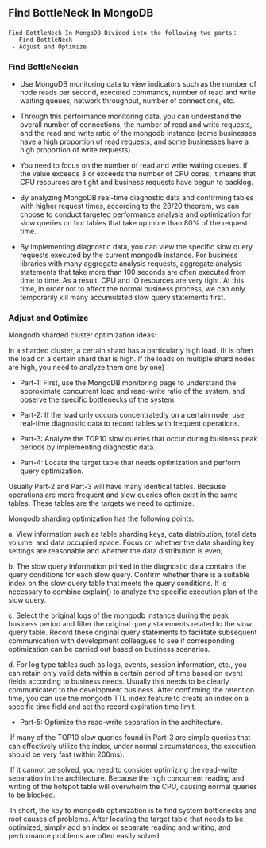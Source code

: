 ## Find BottleNeck In MongoDB

```
Find BottleNeck In MongoDB Divided into the following two parts：
 - Find BottleNeck
 - Adjust and Optimize
```

### Find BottleNeckin

* Use MongoDB monitoring data to view indicators such as the number of node reads per second, executed commands, number of read and write waiting queues, network throughput, number of connections, etc.

* Through this performance monitoring data, you can understand the overall number of connections, the number of read and write requests, and the read and write ratio of the mongodb instance (some businesses have a high proportion of read requests, and some businesses have a high proportion of write requests).

* You need to focus on the number of read and write waiting queues. If the value exceeds 3 or exceeds the number of CPU cores, it means that CPU resources are tight and business requests have begun to backlog.

* By analyzing MongoDB real-time diagnostic data and confirming tables with higher request times, according to the 28/20 theorem, we can choose to conduct targeted performance analysis and optimization for slow queries on hot tables that take up more than 80% of the request time.

* By implementing diagnostic data, you can view the specific slow query requests executed by the current mongodb instance. For business libraries with many aggregate analysis requests, aggregate analysis statements that take more than 100 seconds are often executed from time to time. As a result, CPU and IO resources are very tight. At this time, in order not to affect the normal business process, we can only temporarily kill many accumulated slow query statements first.

### Adjust and Optimize



Mongodb sharded cluster optimization ideas:

In a sharded cluster, a certain shard has a particularly high load. (It is often the load on a certain shard that is high. If the loads on multiple shard nodes are high, you need to analyze them one by one)

* Part-1: First, use the MongoDB monitoring page to understand the approximate concurrent load and read-write ratio of the system, and observe the specific bottlenecks of the system.

* Part-2: If the load only occurs concentratedly on a certain node, use real-time diagnostic data to record tables with frequent operations.

* Part-3: Analyze the TOP10 slow queries that occur during business peak periods by implementing diagnostic data.

* Part-4: Locate the target table that needs optimization and perform query optimization.

 Usually Part-2 and Part-3 will have many identical tables. Because operations are more frequent and slow queries often exist in the same tables. These tables are the targets we need to optimize.

Mongodb sharding optimization has the following points:

 a. View information such as table sharding keys, data distribution, total data volume, and data occupied space. Focus on whether the data sharding key settings are reasonable and whether the data distribution is even;

 b. The slow query information printed in the diagnostic data contains the query conditions for each slow query. Confirm whether there is a suitable index on the slow query table that meets the query conditions. It is necessary to combine explain() to analyze the specific execution plan of the slow query.

 c. Select the original logs of the mongodb instance during the peak business period and filter the original query statements related to the slow query table. Record these original query statements to facilitate subsequent communication with development colleagues to see if corresponding optimization can be carried out based on business scenarios.

 d. For log type tables such as logs, events, session information, etc., you can retain only valid data within a certain period of time based on event fields according to business needs. Usually this needs to be clearly communicated to the development business. After confirming the retention time, you can use the mongodb TTL index feature to create an index on a specific time field and set the record expiration time limit.

* Part-5: Optimize the read-write separation in the architecture.

​	If many of the TOP10 slow queries found in Part-3 are simple queries that can effectively utilize the index, under normal circumstances, the execution should be very fast (within 200ms).

​	If it cannot be solved, you need to consider optimizing the read-write separation in the architecture. Because the high concurrent reading and writing of the hotspot table will overwhelm the CPU, causing normal queries to be blocked.

​	In short, the key to mongodb optimization is to find system bottlenecks and root causes of problems. After locating the target table that needs to be optimized, simply add an index or separate reading and writing, and performance problems are often easily solved.
